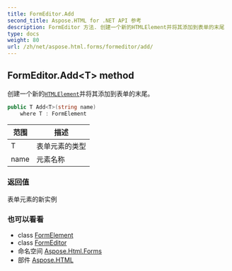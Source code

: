 ```yaml
---
title: FormEditor.Add
second_title: Aspose.HTML for .NET API 参考
description: FormEditor 方法. 创建一个新的HTMLElement并将其添加到表单的末尾
type: docs
weight: 80
url: /zh/net/aspose.html.forms/formeditor/add/
---
```

## FormEditor.Add&lt;T&gt; method

创建一个新的[`HTMLElement`](../../../aspose.html/htmlelement/)并将其添加到表单的末尾。

```csharp
public T Add<T>(string name)
    where T : FormElement
```

| 范围 | 描述 |
| --- | --- |
| T | 表单元素的类型 |
| name | 元素名称 |

### 返回值

表单元素的新实例

### 也可以看看

* class [FormElement](../../formelement/)
* class [FormEditor](../)
* 命名空间 [Aspose.Html.Forms](../../formeditor/)
* 部件 [Aspose.HTML](../../../)


